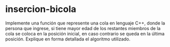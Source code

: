 # insercion-bicola

Implemente una función que represente una cola en lenguaje C++, donde la persona que ingrese, si tiene mayor edad de los restantes miembros de la cola se coloca en la posición inicial, en caso contrario se queda en la última posición. Explique en forma detallada el algoritmo utilizado.  

